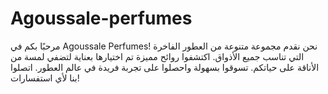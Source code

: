 # Agoussale-perfumes
مرحبًا بكم في Agoussale Perfumes! نحن نقدم مجموعة متنوعة من العطور الفاخرة التي تناسب جميع الأذواق. اكتشفوا روائح مميزة تم اختيارها بعناية لتضفي لمسة من الأناقة على حياتكم. تسوقوا بسهولة واحصلوا على تجربة فريدة في عالم العطور. اتصلوا بنا لأي استفسارات!

